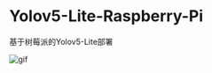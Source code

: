 # Yolov5-Lite-Raspberry-Pi
基于树莓派的Yolov5-Lite部署


![gif](https://user-images.githubusercontent.com/98397090/215695578-829ac53c-9f31-481c-a63a-399ff14283eb.gif)
